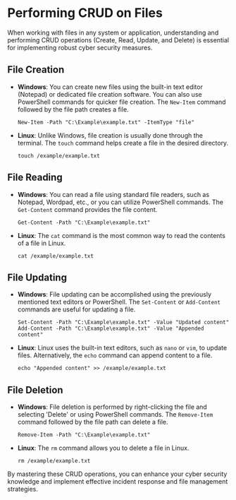 # Performing CRUD on Files

When working with files in any system or application, understanding and performing CRUD operations (Create, Read, Update, and Delete) is essential for implementing robust cyber security measures.

## File Creation

- **Windows**: You can create new files using the built-in text editor (Notepad) or dedicated file creation software. You can also use PowerShell commands for quicker file creation. The `New-Item` command followed by the file path creates a file.

    ```
    New-Item -Path "C:\Example\example.txt" -ItemType "file"
    ```

- **Linux**: Unlike Windows, file creation is usually done through the terminal. The `touch` command helps create a file in the desired directory.

    ```
    touch /example/example.txt
    ```

## File Reading

- **Windows**: You can read a file using standard file readers, such as Notepad, Wordpad, etc., or you can utilize PowerShell commands. The `Get-Content` command provides the file content.

    ```
    Get-Content -Path "C:\Example\example.txt"
    ```

- **Linux**: The `cat` command is the most common way to read the contents of a file in Linux.

    ```
    cat /example/example.txt
    ```

## File Updating

- **Windows**: File updating can be accomplished using the previously mentioned text editors or PowerShell. The `Set-Content` or `Add-Content` commands are useful for updating a file.

    ```
    Set-Content -Path "C:\Example\example.txt" -Value "Updated content"
    Add-Content -Path "C:\Example\example.txt" -Value "Appended content"
    ```

- **Linux**: Linux uses the built-in text editors, such as `nano` or `vim`, to update files. Alternatively, the `echo` command can append content to a file.

    ```
    echo "Appended content" >> /example/example.txt
    ```

## File Deletion

- **Windows**: File deletion is performed by right-clicking the file and selecting 'Delete' or using PowerShell commands. The `Remove-Item` command followed by the file path can delete a file.

    ```
    Remove-Item -Path "C:\Example\example.txt"
    ```

- **Linux**: The `rm` command allows you to delete a file in Linux.

    ```
    rm /example/example.txt
    ```

By mastering these CRUD operations, you can enhance your cyber security knowledge and implement effective incident response and file management strategies.